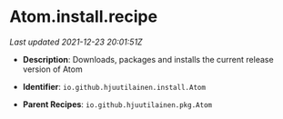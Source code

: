 # Atom.install.recipe

_Last updated 2021-12-23 20:01:51Z_

- **Description**: Downloads, packages and installs the current release version of Atom

- **Identifier**: `io.github.hjuutilainen.install.Atom`

- **Parent Recipes**: `io.github.hjuutilainen.pkg.Atom`
